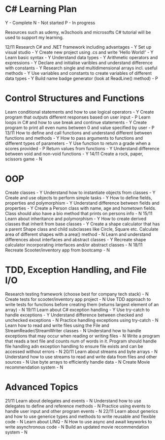 # C# Learning Plan
Y - Complete
N - Not started
P - In progress

Resources such as udemy, w3schools and microsofts C# tutorial will be used to support my learning.


12/11
Research C# and .NET framework including advantages - Y
Set up visual studio - Y
Create new project using .cs and write 'Hello World!' - Y
Learn basic syntax - Y
Understand data types - Y
Arithmetic operators and expressions - Y
Declare and initialise varibles and understand difference with constants - Y
Research single and multidimensional arrays incl. useful methods - Y
Use variables and constants to create variables of different data types - Y
Build name badge generator (look at ReadLine() method) - P

# Control Structures and Functions
Learn conditional statements and how to use logical operators - Y
Create program that outputs different responses based on user input - P
Learn loops in C# and how to use break and continue statements - Y
Create program to print all even nums between 0 and value specified by user - P
13/11
How to define and call functions and understand different between functions and methods - Y
How to pass arguments to functions and different types of parameters - Y
Use function to return a grade when a scores provided - P
Return values from functions - Y
Understand difference between void and non-void functions - Y
14/11
Create a rock, paper, scissors game - N

# OOP
Create classes - Y
Understand how to instantiate objects from classes - Y
Create and use objects to perform simple tasks - Y
How to define fields, properties and polymorphism - Y
Understand difference between fields and properties - Y
Create a Person class with name, age and hometown fields. Class should also have a bio method that prints on persons info - N
15/11
Learn about inheritance and polymorphism - Y
How to create derived classes that inherit from base classes - Y
Create a shape calculator that has a parent Shape class and child subclasses like Circle, Square etc. Calculate area of different shapes with a area() method - N
Learn and understand differences about interfaces and abstract classes - Y
Recreate shape calculator incorporating interfaces and/or abstract classes - N
18/11
Recreate Scooter/inventory app from bootcamp - N

# TDD, Exception Handling, and File I/O
Research testing framework (choose best for company tech stack) - N
Create tests for scooter/inventory app project - N
Use TDD approach to write tests for functions before creating them (returns largest element of an array) - N
19/11
Learn about C# exception handling - Y
Use try-catch to handle exceptions - Y
Understand difference between checked and unchecked exceptions - N
Practice handling exceptions using try-catch - N
Learn how to read and write files using the File and StreamReader/StreamWriter classes - N
Understand how to handle exceptions that may occur when reading or writing files - N
Write a program that reads a text file and counts num of words in it. Program should handle file handling adn exception handling to ensure file exists and can be accessed without errors - N
20/11
Learn about streams and byte arrays - N
Understand how to use streams to read and write data from files and other sources - N
Use byte arrays to efficiently handle data - N
Create Movie recommendation system - N


# Advanced Topics
21/11
Learn about delegates and events - N
Understand how to use delegates to define and reference methods - N
Practice using events to handle user input and other program events - N
22/11
Learn about generics and how to use generice types and methods to write reusable and flexible code - N
Learn about LINQ - N
How to use async and await keyworks to write asynchronous code - N
Build an updated movie recommendation system - N


